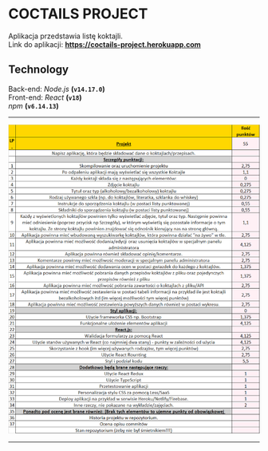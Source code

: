 # COCTAILS PROJECT

Aplikacja przedstawia listę koktajli. <br/>
Link do aplikacji: **https://coctails-project.herokuapp.com**

## Technology

Back-end: *Node.js* **(`v14.17.0`)** <br/>
Front-end: *React* **(`v18`)** <br/>
*npm* **(`v6.14.13`)** <br/>

------------------

![projektLista.png](projektLista.png)

------------------
